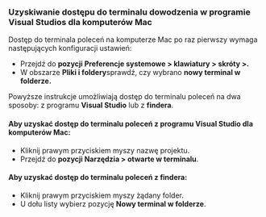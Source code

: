 ### <a name="accessing-a-command-terminal-on-visual-studios-for-mac"></a>Uzyskiwanie dostępu do terminalu dowodzenia w programie Visual Studios dla komputerów Mac

Dostęp do terminala poleceń na komputerze Mac po raz pierwszy wymaga następujących konfiguracji ustawień:

* Przejdź do **pozycji Preferencje systemowe > klawiatury > skróty >.**
* W obszarze **Pliki i foldery**sprawdź, czy wybrano **nowy terminal w folderze.**

Powyższe instrukcje umożliwiają dostęp do terminalu poleceń na dwa sposoby: z programu **Visual Studio** lub z **findera**. 

#### <a name="to-access-a-command-terminal-from-visual-studio-for-mac"></a>Aby uzyskać dostęp do terminalu poleceń z programu Visual Studio dla komputerów Mac:

* Kliknij prawym przyciskiem myszy nazwę projektu.
* Przejdź do **pozycji Narzędzia > otwarte w terminalu**.

#### <a name="to-access-a-command-terminal-from-finder"></a>Aby uzyskać dostęp do terminalu poleceń z findera:

* Kliknij prawym przyciskiem myszy żądany folder.
* U dołu listy wybierz pozycję **Nowy terminal w folderze**.
